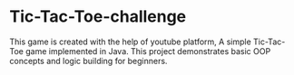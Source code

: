 # Tic-Tac-Toe-challenge
This game is created with the help of youtube platform, A simple Tic-Tac-Toe game implemented in Java. This project demonstrates basic OOP concepts and logic building for beginners.
